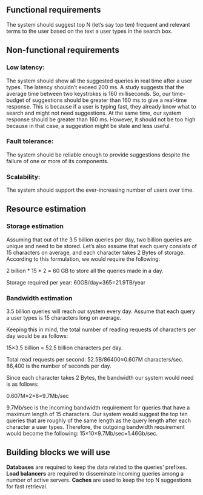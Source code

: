 ## Functional requirements
The system should suggest top N (let’s say top ten) frequent and relevant terms to the user based on the text a user types in the search box.

## Non-functional requirements

### Low latency: 
The system should show all the suggested queries in real time after a user types. The latency shouldn’t exceed 200 ms. A study suggests that the average time between two keystrokes is 160 milliseconds. So, our time-budget of suggestions should be greater than 160 ms to give a real-time response. This is because if a user is typing fast, they already know what to search and might not need suggestions. At the same time, our system response should be greater than 160 ms. However, it should not be too high because in that case, a suggestion might be stale and less useful.

### Fault tolerance: 
The system should be reliable enough to provide suggestions despite the failure of one or more of its components.

### Scalability: 
The system should support the ever-increasing number of users over time.

## Resource estimation
### Storage estimation
Assuming that out of the 3.5 billion queries per day, two billion queries are unique and need to be stored. 
Let’s also assume that each query consists of 15 characters on average, and each character takes 2 Bytes of storage. 
According to this formulation, we would require the following:

2 billion * 15 * 2 = 60 GB to store all the queries made in a day.

Storage required per year: 60GB/day×365=21.9TB/year

### Bandwidth estimation
3.5 billion queries will reach our system every day. Assume that each query a user types is 15 characters long on average.

Keeping this in mind, the total number of reading requests of characters per day would be as follows:

15×3.5 billion = 52.5 billion characters per day.

Total read requests per second: 52.5B/86400≈0.607M characters/sec. 86,400 is the number of seconds per day.

Since each character takes 2 Bytes, the bandwidth our system would need is as follows:

0.607M×2×8=9.7Mb/sec

9.7Mb/sec is the incoming bandwidth requirement for queries that have a maximum length of 15 characters. 
Our system would suggest the top ten queries that are roughly of the same length as the query length after each character a user types.
Therefore, the outgoing bandwidth requirement would become the following: 15×10×9.7Mb/sec=1.46Gb/sec.

## Building blocks we will use

**Databases** are required to keep the data related to the queries’ prefixes.
**Load balancers** are required to disseminate incoming queries among a number of active servers.
**Caches** are used to keep the top N suggestions for fast retrieval.
 
 
 


